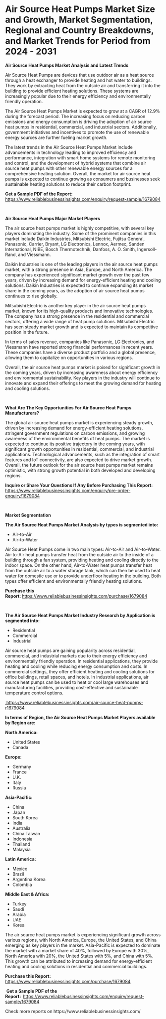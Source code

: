 <p><h1>Air Source Heat Pumps Market Size and Growth, Market Segmentation, Regional and Country Breakdowns, and Market Trends for Period from 2024 -  2031</h1></p><p><strong>Air Source Heat Pumps Market Analysis and Latest Trends</strong></p>
<p><p>Air Source Heat Pumps are devices that use outdoor air as a heat source through a heat exchanger to provide heating and hot water to buildings. They work by extracting heat from the outside air and transferring it into the building to provide efficient heating solutions. These systems are increasingly popular due to their energy efficiency and environmentally friendly operation.</p><p>The Air Source Heat Pumps Market is expected to grow at a CAGR of 12.9% during the forecast period. The increasing focus on reducing carbon emissions and energy consumption is driving the adoption of air source heat pumps in residential, commercial, and industrial sectors. Additionally, government initiatives and incentives to promote the use of renewable energy sources are further fueling market growth.</p><p>The latest trends in the Air Source Heat Pumps Market include advancements in technology leading to improved efficiency and performance, integration with smart home systems for remote monitoring and control, and the development of hybrid systems that combine air source heat pumps with other renewable energy sources for a comprehensive heating solution. Overall, the market for air source heat pumps is expected to continue growing as consumers and businesses seek sustainable heating solutions to reduce their carbon footprint.</p></p>
<p><strong>Get a Sample PDF of the Report:&nbsp;</strong> <a href="https://www.reliablebusinessinsights.com/enquiry/request-sample/1679084">https://www.reliablebusinessinsights.com/enquiry/request-sample/1679084</a></p>
<p>&nbsp;</p>
<p><strong>Air Source Heat Pumps Major Market Players</strong></p>
<p><p>The air source heat pumps market is highly competitive, with several key players dominating the industry. Some of the prominent companies in this market include Daikin Industries, Mitsubishi Electric, Fujitsu General, Panasonic, Carrier, Bryant, LG Electronics, Lennox, Aermec, Sanden International, NIBE, Bosch Thermotechnik, Danfoss, A. O. Smith, Ingersoll-Rand, and Viessmann.</p><p>Daikin Industries is one of the leading players in the air source heat pumps market, with a strong presence in Asia, Europe, and North America. The company has experienced significant market growth over the past few years, driven by increasing demand for energy-efficient heating and cooling solutions. Daikin Industries is expected to continue expanding its market share in the coming years, as the adoption of air source heat pumps continues to rise globally.</p><p>Mitsubishi Electric is another key player in the air source heat pumps market, known for its high-quality products and innovative technologies. The company has a strong presence in the residential and commercial sectors, offering a wide range of heat pump solutions. Mitsubishi Electric has seen steady market growth and is expected to maintain its competitive position in the future.</p><p>In terms of sales revenue, companies like Panasonic, LG Electronics, and Viessmann have reported strong financial performances in recent years. These companies have a diverse product portfolio and a global presence, allowing them to capitalize on opportunities in various regions.</p><p>Overall, the air source heat pumps market is poised for significant growth in the coming years, driven by increasing awareness about energy efficiency and environmental sustainability. Key players in the industry will continue to innovate and expand their offerings to meet the growing demand for heating and cooling solutions.</p></p>
<p>&nbsp;</p>
<p><strong>What Are The Key Opportunities For Air Source Heat Pumps Manufacturers?</strong></p>
<p><p>The global air source heat pumps market is experiencing steady growth, driven by increasing demand for energy-efficient heating solutions, stringent government regulations on carbon emissions, and growing awareness of the environmental benefits of heat pumps. The market is expected to continue its positive trajectory in the coming years, with significant growth opportunities in residential, commercial, and industrial applications. Technological advancements, such as the integration of smart features and IoT connectivity, are also expected to drive market growth. Overall, the future outlook for the air source heat pumps market remains optimistic, with strong growth potential in both developed and developing regions.</p></p>
<p><strong>Inquire or Share Your Questions If Any Before Purchasing This Report:</strong> <a href="https://www.reliablebusinessinsights.com/enquiry/pre-order-enquiry/1679084">https://www.reliablebusinessinsights.com/enquiry/pre-order-enquiry/1679084</a></p>
<p>&nbsp;</p>
<p><strong>Market Segmentation</strong></p>
<p><strong>The Air Source Heat Pumps Market Analysis by types is segmented into:</strong></p>
<p><ul><li>Air-to-Air</li><li>Air-to-Water</li></ul></p>
<p><p>Air Source Heat Pumps come in two main types: Air-to-Air and Air-to-Water. Air-to-Air heat pumps transfer heat from the outside air to the inside of a building through a fan system, providing heating and cooling directly to the indoor space. On the other hand, Air-to-Water heat pumps transfer heat from the outside air to a water storage tank, which can then be used to heat water for domestic use or to provide underfloor heating in the building. Both types offer efficient and environmentally friendly heating solutions.</p></p>
<p><strong>Purchase this Report:&nbsp;</strong><a href="https://www.reliablebusinessinsights.com/purchase/1679084">https://www.reliablebusinessinsights.com/purchase/1679084</a></p>
<p>&nbsp;</p>
<p><strong>The Air Source Heat Pumps Market Industry Research by Application is segmented into:</strong></p>
<p><ul><li>Residential</li><li>Commercial</li><li>Industrial</li></ul></p>
<p><p>Air source heat pumps are gaining popularity across residential, commercial, and industrial markets due to their energy efficiency and environmentally friendly operation. In residential applications, they provide heating and cooling while reducing energy consumption and costs. In commercial settings, they offer efficient heating and cooling solutions for office buildings, retail spaces, and hotels. In industrial applications, air source heat pumps can be used to heat or cool large warehouses and manufacturing facilities, providing cost-effective and sustainable temperature control options.</p></p>
<p><a href="https://www.reliablebusinessinsights.com/air-source-heat-pumps-r1679084">&nbsp;https://www.reliablebusinessinsights.com/air-source-heat-pumps-r1679084</a></p>
<p><strong>In terms of Region, the Air Source Heat Pumps Market Players available by Region are:</strong></p>
<p>
    <p> <strong> North America: </strong>
        <ul>
            <li>United States</li>
            <li>Canada</li>
        </ul>
        </p> 
    <p> <strong> Europe: </strong>
        <ul>
            <li>Germany</li>
            <li>France</li>
            <li>U.K.</li>
            <li>Italy</li>
            <li>Russia</li>
        </ul>
        </p> 
    <p> <strong> Asia-Pacific: </strong>
        <ul>
            <li>China</li>
            <li>Japan</li>
            <li>South Korea</li>
            <li>India</li>
            <li>Australia</li>
            <li>China Taiwan</li>
            <li>Indonesia</li>
            <li>Thailand</li>
            <li>Malaysia</li>
        </ul>
        </p> 
    <p> <strong> Latin America: </strong>
        <ul>
            <li>Mexico</li>
            <li>Brazil</li>
            <li>Argentina Korea</li>
            <li>Colombia</li>
        </ul>
        </p> 
    <p> <strong> Middle East & Africa: </strong>
        <ul>
            <li>Turkey</li>
            <li>Saudi</li>
            <li>Arabia</li>
            <li>UAE</li>
            <li>Korea</li>
        </ul>
    </p>
    </p>
<p><p>The air source heat pumps market is experiencing significant growth across various regions, with North America, Europe, the United States, and China emerging as key players in the market. Asia-Pacific is expected to dominate the market with a market share of 40%, followed by Europe with 30%, North America with 20%, the United States with 5%, and China with 5%. This growth can be attributed to increasing demand for energy-efficient heating and cooling solutions in residential and commercial buildings.</p></p>
<p><strong>Purchase this Report: </strong><a href="https://www.reliablebusinessinsights.com/purchase/1679084">https://www.reliablebusinessinsights.com/purchase/1679084</a></p>
<p>&nbsp;<strong>Get a Sample PDF of the Report:&nbsp;&nbsp;</strong><a href="https://www.reliablebusinessinsights.com/enquiry/request-sample/1679084">https://www.reliablebusinessinsights.com/enquiry/request-sample/1679084</a></p>
<p><strong></strong></p>
<p>Check more reports on https://www.reliablebusinessinsights.com/</p>